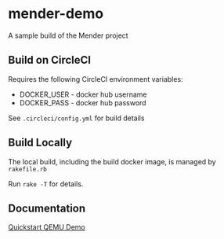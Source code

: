 # mender-demo
A sample build of the Mender project

## Build on CircleCI

Requires the following CircleCI environment variables:

* DOCKER_USER - docker hub username
* DOCKER_PASS - docker hub password

See `.circleci/config.yml` for build details

## Build Locally

The local build, including the build docker image, is managed by `rakefile.rb`

Run `rake -T` for details.

## Documentation

[Quickstart QEMU Demo](docs/qemu_demo.md)
